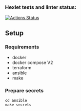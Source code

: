 ### Hexlet tests and linter status:
[![Actions Status](https://github.com/mikhotin/devops-for-programmers-project-77/actions/workflows/hexlet-check.yml/badge.svg)](https://github.com/mikhotin/devops-for-programmers-project-77/actions)


## Setup

### Requirements
* docker
* docker compose V2
* terraform
* ansible
* make


### Prepare secrets
```
cd ansible
make secrets
```